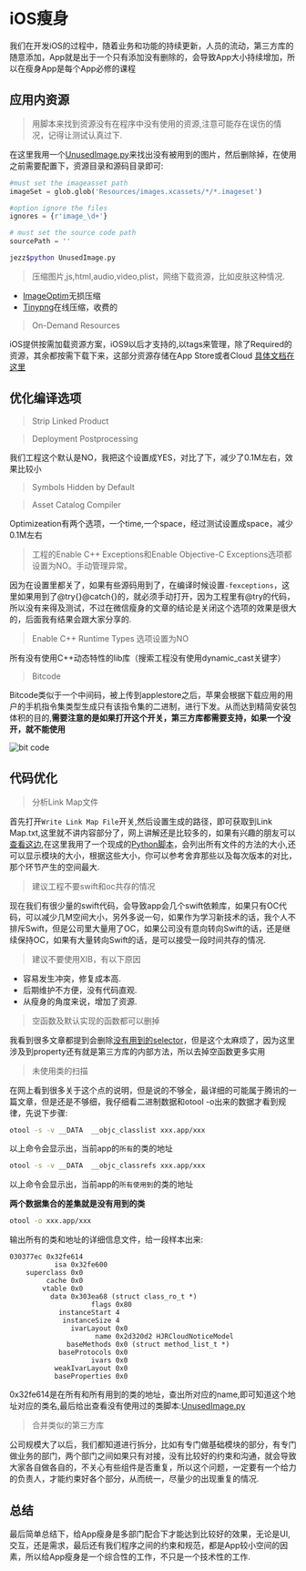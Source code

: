 # iOS瘦身
我们在开发iOS的过程中，随着业务和功能的持续更新，人员的流动，第三方库的随意添加，App就是出于一个只有添加没有删除的，会导致App大小持续增加，所以在瘦身App是每个App必修的课程

## 应用内资源

> 用脚本来找到资源没有在程序中没有使用的资源,注意可能存在误伤的情况，记得让测试认真过下.
    
在这里我用一个[UnusedImage.py](https://github.com/jezzmemo/iOSThin/blob/master/UnusedImage.py)来找出没有被用到的图片，然后删除掉，在使用之前需要配置下，资源目录和源码目录即可:
```python
#must set the imageasset path
imageSet = glob.glob('Resources/images.xcassets/*/*.imageset')

#option ignore the files
ignores = {r'image_\d+'}

# must set the source code path
sourcePath = ''
```
```sh
jezz$python UnusedImage.py
```

> 压缩图片,js,html,audio,video,plist，网络下载资源，比如皮肤这种情况.

- [ImageOptim](https://imageoptim.com/)无损压缩
- [Tinypng](https://tinypng.com/)在线压缩，收费的
    
> On-Demand Resources

iOS提供按需加载资源方案，iOS9以后才支持的,以tags来管理，除了Required的资源，其余都按需下载下来，这部分资源存储在App Store或者Cloud
[具体文档在这里](https://developer.apple.com/library/content/documentation/FileManagement/Conceptual/On_Demand_Resources_Guide/index.html#//apple_ref/doc/uid/TP40015083-CH2-SW1)

## 优化编译选项

> Strip Linked Product
    
> Deployment Postprocessing

我们工程这个默认是NO，我把这个设置成YES，对比了下，减少了0.1M左右，效果比较小
    
> Symbols Hidden by Default

> Asset Catalog Compiler

Optimizeation有两个选项，一个time,一个space，经过测试设置成space，减少0.1M左右

> 工程的Enable C++ Exceptions和Enable Objective-C Exceptions选项都设置为NO。手动管理异常。

因为在设置里都关了，如果有些源码用到了，在编译时候设置`-fexceptions`，这里如果用到了@try{}@catch{}的，就必须手动打开，因为工程里有@try的代码，所以没有来得及测试，不过在微信瘦身的文章的结论是关闭这个选项的效果是很大的，后面我有结果会跟大家分享的.

> Enable C++ Runtime Types 选项设置为NO

所有没有使用C++动态特性的lib库（搜索工程没有使用dynamic_cast关键字）

> Bitcode

Bitcode类似于一个中间码，被上传到applestore之后，苹果会根据下载应用的用户的手机指令集类型生成只有该指令集的二进制，进行下发。从而达到精简安装包体积的目的,__需要注意的是如果打开这个开关，第三方库都需要支持，如果一个没开，就不能使用__

![bit code](https://lowlevelbits.org/img/bitcode-demystified/app_thinning.png)
    

## 代码优化
> 分析Link Map文件

首先打开`Write Link Map File`开关,然后设置生成的路径，即可获取到Link Map.txt,这里就不讲内容部分了，网上讲解还是比较多的，如果有兴趣的朋友可以[查看这边](http://blog.cnbang.net/tech/2296/),在这里我用了一个现成的[Python脚本](https://github.com/jezzmemo/iOSThin/blob/master/ScanLinkMap.py)，会列出所有文件的方法的大小,还可以显示模块的大小，根据这些大小，你可以参考舍弃那些以及每次版本的对比，那个环节产生的空间最大.

> 建议工程不要swift和oc共存的情况

现在我们有很少量的swift代码，会导致app会几个swift依赖库，如果只有OC代码，可以减少几M空间大小，另外多说一句，如果作为学习新技术的话，我个人不排斥Swift，但是公司里大量用了OC，如果公司没有意向转向Swift的话，还是继续保持OC，如果有大量转向Swift的话，是可以接受一段时间共存的情况.

> 建议不要使用XIB，有以下原因

* 容易发生冲突，修复成本高.
* 后期维护不方便，没有代码直观.
* 从瘦身的角度来说，增加了资源.


> 空函数及默认实现的函数都可以删掉

我看到很多文章都提到会删除[没有用到的selector](https://github.com/nst/objc_cover/blob/master/objc_cover.py)，但是这个太麻烦了，因为这里涉及到property还有就是第三方库的内部方法，所以去掉空函数更多实用

> 未使用类的扫描

在网上看到很多关于这个点的说明，但是说的不够全，最详细的可能属于腾讯的一篇文章，但是还是不够细，我仔细看二进制数据和otool -o出来的数据才看到规律，先说下步骤:

```sh
otool -s -v __DATA	__objc_classlist xxx.app/xxx
```
以上命令会显示出，当前app的`所有`的类的地址

```sh
otool -s -v __DATA	__objc_classrefs xxx.app/xxx
```
以上命令会显示出，当前app的`所有使用到`的类的地址

__两个数据集合的差集就是没有用到的类__

```sh
otool -o xxx.app/xxx
```
输出所有的类和地址的详细信息文件，给一段样本出来:
```
030377ec 0x32fe614
           isa 0x32fe600
    superclass 0x0
         cache 0x0
        vtable 0x0
          data 0x303ea68 (struct class_ro_t *)
                    flags 0x80
            instanceStart 4
             instanceSize 4
               ivarLayout 0x0
                     name 0x2d320d2 HJRCloudNoticeModel
              baseMethods 0x0 (struct method_list_t *)
            baseProtocols 0x0
                    ivars 0x0
           weakIvarLayout 0x0
           baseProperties 0x0
```
0x32fe614是在所有和所有用到的类的地址，查出所对应的name,即可知道这个地址对应的类名,最后给出查看没有使用过的类脚本:[UnusedImage.py](https://github.com/jezzmemo/iOSThin/blob/master/UnusedImage.py)

> 合并类似的第三方库

公司规模大了以后，我们都知道进行拆分，比如有专门做基础模块的部分，有专门做业务的部门，两个部门之间如果只有对接，没有比较好的约束和沟通，就会导致大家各自做各自的，不关心有些组件是否重复，所以这个问题，一定要有一个给力的负责人，才能约束好各个部分，从而统一，尽量少的出现重复的情况.

## 总结

最后简单总结下，给App瘦身是多部门配合下才能达到比较好的效果，无论是UI,交互，还是需求，最后还有我们程序之间的约束和规范，都是App较小空间的因素，所以给App瘦身是一个综合性的工作，不只是一个技术性的工作.
